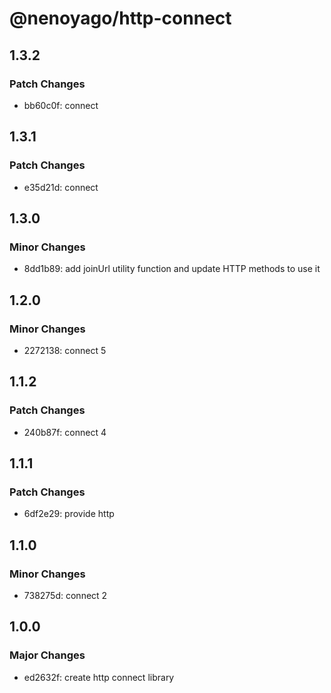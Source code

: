 # @nenoyago/http-connect

## 1.3.2

### Patch Changes

- bb60c0f: connect

## 1.3.1

### Patch Changes

- e35d21d: connect

## 1.3.0

### Minor Changes

- 8dd1b89: add joinUrl utility function and update HTTP methods to use it

## 1.2.0

### Minor Changes

- 2272138: connect 5

## 1.1.2

### Patch Changes

- 240b87f: connect 4

## 1.1.1

### Patch Changes

- 6df2e29: provide http

## 1.1.0

### Minor Changes

- 738275d: connect 2

## 1.0.0

### Major Changes

- ed2632f: create http connect library
